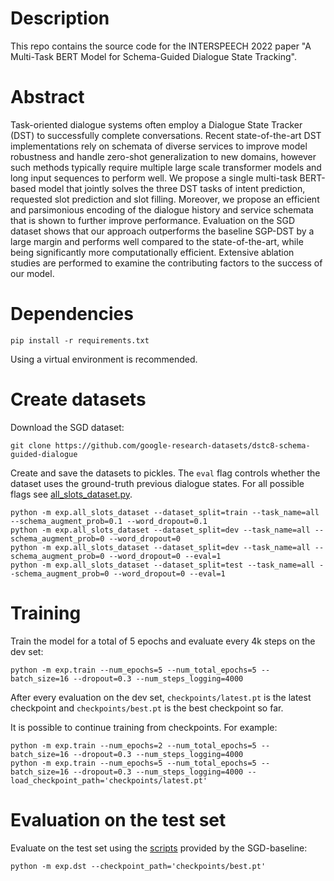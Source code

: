 # Description

This repo contains the source code for the INTERSPEECH 2022 paper "A Multi-Task BERT Model for Schema-Guided Dialogue State Tracking".

# Abstract

Task-oriented dialogue systems often employ a Dialogue State
Tracker (DST) to successfully complete conversations. Recent
state-of-the-art DST implementations rely on schemata of diverse services to improve model robustness and handle
zero-shot generalization to new domains, however such methods typically require multiple large scale transformer models
and long input sequences to perform well. We propose a single multi-task BERT-based model that jointly solves the three
DST tasks of intent prediction, requested slot prediction and
slot filling. Moreover, we propose an efficient and parsimonious encoding of the dialogue history and service schemata
that is shown to further improve performance. Evaluation on
the SGD dataset shows that our approach outperforms the baseline SGP-DST by a large margin and performs well compared
to the state-of-the-art, while being significantly more computationally efficient. Extensive ablation studies are performed to
examine the contributing factors to the success of our model.

# Dependencies

```
pip install -r requirements.txt
```

Using a virtual environment is recommended.

# Create datasets

Download the SGD dataset:
```
git clone https://github.com/google-research-datasets/dstc8-schema-guided-dialogue
```

Create and save the datasets to pickles.
The `eval` flag controls whether the dataset uses the ground-truth previous dialogue states.
For all possible flags see [all_slots_dataset.py](https://github.com/lefteris12/multitask-schema-guided-dst/blob/main/exp/all_slots_dataset.py).

```
python -m exp.all_slots_dataset --dataset_split=train --task_name=all --schema_augment_prob=0.1 --word_dropout=0.1
python -m exp.all_slots_dataset --dataset_split=dev --task_name=all --schema_augment_prob=0 --word_dropout=0
python -m exp.all_slots_dataset --dataset_split=dev --task_name=all --schema_augment_prob=0 --word_dropout=0 --eval=1
python -m exp.all_slots_dataset --dataset_split=test --task_name=all --schema_augment_prob=0 --word_dropout=0 --eval=1
```

# Training

Train the model for a total of 5 epochs and evaluate every 4k steps on the dev set:

```
python -m exp.train --num_epochs=5 --num_total_epochs=5 --batch_size=16 --dropout=0.3 --num_steps_logging=4000
```

After every evaluation on the dev set, `checkpoints/latest.pt` is the latest checkpoint and `checkpoints/best.pt` is the best checkpoint so far.
   
It is possible to continue training from checkpoints.
For example:

```
python -m exp.train --num_epochs=2 --num_total_epochs=5 --batch_size=16 --dropout=0.3 --num_steps_logging=4000
python -m exp.train --num_epochs=5 --num_total_epochs=5 --batch_size=16 --dropout=0.3 --num_steps_logging=4000 --load_checkpoint_path='checkpoints/latest.pt'
```

# Evaluation on the test set

Evaluate on the test set using the [scripts](https://github.com/google-research/google-research/tree/master/schema_guided_dst) provided by the SGD-baseline:
```
python -m exp.dst --checkpoint_path='checkpoints/best.pt'
```
